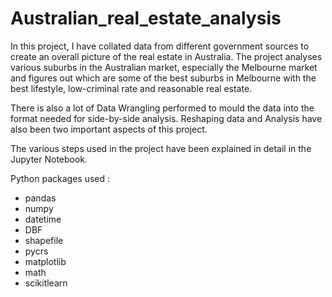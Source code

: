 # Australian_real_estate_analysis
In this project, I have collated data from different government sources to create an overall picture of the real estate in Australia. The project analyses various suburbs in the Australian market, especially the Melbourne market and figures out which are some of the best suburbs in Melbourne with the best lifestyle, low-criminal rate and reasonable real estate. 

There is also a lot of Data Wrangling performed to mould the data into the format needed for side-by-side analysis. Reshaping data and Analysis have also been two important aspects of this project. 

The various steps used in the project have been explained in detail in the Jupyter Notebook.

Python packages used :

- pandas
- numpy
- datetime
- DBF
- shapefile
- pycrs
- matplotlib
- math
- scikitlearn
